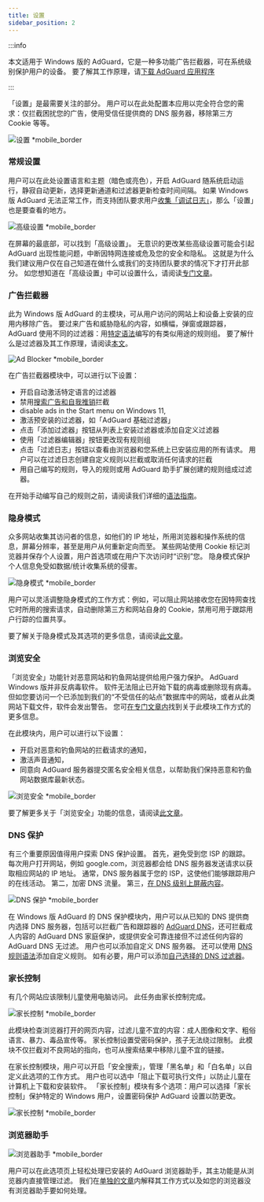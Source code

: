 ```yaml
---
title: 设置
sidebar_position: 2
---
```


:::info

本文适用于 Windows 版的 AdGuard，它是一种多功能广告拦截器，可在系统级别保护用户的设备。 要了解其工作原理，请[下载 AdGuard 应用程序](https://agrd.io/download-kb-adblock)

:::

「设置」是最需要关注的部分。 用户可以在此处配置本应用以完全符合您的需求：仅拦截困扰您的广告，使用受信任提供商的 DNS 服务器，移除第三方 Cookie 等等。

![设置 \*mobile\_border](https://cdn.adtidy.org/content/kb/ad_blocker/windows/overview/settings.png)

### 常规设置

用户可以在此处设置语言和主题（暗色或亮色），开启 AdGuard 随系统启动运行，静寂自动更新，选择更新通道和过滤器更新检查时间间隔。 如果 Windows 版 AdGuard 无法正常工作，而支持团队要求用户[收集「调试日志」](/adguard-for-windows/solving-problems/adguard-logs.md)，那么「设置」也是要查看的地方。

![高级设置 \*mobile\_border](https://cdn.adtidy.org/content/kb/ad_blocker/windows/overview/advanced-settings.png)

在屏幕的最底部，可以找到「高级设置」。 无意识的更改某些高级设置可能会引起 AdGuard 出现性能问题，中断因特网连接或危及您的安全和隐私。 这就是为什么我们建议用户仅在自己知道在做什么或我们的支持团队要求的情况下才打开此部分。 如您想知道在「高级设置」中可以设置什么，请阅读[专门文章](/adguard-for-windows/solving-problems/low-level-settings.md)。

### 广告拦截器

此为 Windows 版 AdGuard 的主模块，可从用户访问的网站上和设备上安装的应用内移除广告。 要过来广告和威胁隐私的内容，如横幅，弹窗或跟踪器，AdGuard 使用不同的过滤器：用[特定语法](/general/ad-filtering/create-own-filters)编写的有类似用途的规则组。 要了解什么是过滤器及其工作原理，请阅读[本文](/general/ad-filtering/how-ad-blocking-works)。

![Ad Blocker \*mobile\_border](https://cdn.adtidy.org/content/kb/ad_blocker/windows/overview/settings_ad_blocker.png)

在广告拦截器模块中，可以进行以下设置：

- 开启自动激活特定语言的过滤器
- 禁用[搜索广告和自我推销](/general/ad-filtering/search-ads)拦截
- disable ads in the Start menu on Windows 11,
- 激活预安装的过滤器，如「AdGuard 基础过滤器」
- 点击「添加过滤器」按钮从列表上安装过滤器或添加自定义过滤器
- 使用「过滤器编辑器」按钮更改现有规则组
- 点击「过滤日志」按钮以查看由浏览器和您系统上已安装应用的所有请求。 用户可以在过滤日志创建自定义规则以拦截或取消任何请求的拦截
- 用自己编写的规则，导入的规则或用 AdGuard 助手扩展创建的规则组成过滤器。

在开始手动编写自己的规则之前，请阅读我们详细的[语法指南](/general/ad-filtering/create-own-filters)。

### 隐身模式

众多网站收集其访问者的信息，如他们的 IP 地址，所用浏览器和操作系统的信息，屏幕分辨率，甚至是用户从何重新定向而至。 某些网站使用 Cookie 标记浏览器并保存个人设置，用户首选项或在用户下次访问时“识别”您。 隐身模式保护个人信息免受如数据/统计收集系统的侵害。

![隐身模式 \*mobile\_border](https://cdn.adtidy.org/content/kb/ad_blocker/windows/overview/stealth-mode.png)

用户可以灵活调整隐身模式的工作方式：例如，可以阻止网站接收您在因特网查找它时所用的搜索请求，自动删除第三方和网站自身的 Cookie，禁用可用于跟踪用户行踪的位置共享。

要了解关于隐身模式及其选项的更多信息，请阅读[此文章](/general/stealth-mode)。

### 浏览安全

「浏览安全」功能针对恶意网站和钓鱼网站提供给用户强力保护。 AdGuard Windows 版并非反病毒软件。 软件无法阻止已开始下载的病毒或删除现有病毒。 但如您要访问一个已添加到我们的“不受信任的站点”数据库中的网站，或者从此类网站下载文件，软件会发出警告。 您可[在专门文章内](/general/browsing-security)找到关于此模块工作方式的更多信息。

在此模块内，用户可以进行以下设置：

- 开启对恶意和钓鱼网站的拦截请求的通知，
- 激活声音通知，
- 同意向 AdGuard 服务器提交匿名安全相关信息，以帮助我们保持恶意和钓鱼网站数据库最新状态。

![浏览安全 \*mobile\_border](https://cdn.adtidy.org/content/kb/ad_blocker/windows/overview/browsing-security.png)

要了解更多关于「浏览安全」功能的信息，请阅读[此文章](/general/browsing-security)。

### DNS 保护

有三个重要原因值得用户探索 DNS 保护设置。 首先，避免受到您 ISP 的跟踪。 每次用户打开网站，例如 google.com，浏览器都会给 DNS 服务器发送请求以获取相应网站的 IP 地址。 通常，DNS 服务器属于您的 ISP，这使他们能够跟踪用户的在线活动。 第二，加密 DNS 流量。 第三，[在 DNS 级别上屏蔽内容](https://adguard-dns.io/kb/general/dns-filtering/)。

![DNS 保护 \*mobile\_border](https://cdn.adtidy.org/content/kb/ad_blocker/windows/overview/dns-settings.png)

在 Windows 版 AdGuard 的 DNS 保护模块内，用户可以从已知的 DNS 提供商内选择 DNS 服务器，包括可以拦截广告和跟踪器的 [AdGuard DNS](https://adguard-dns.io/kb/)，还可拦截成人内容的 AdGuard DNS 家庭保护，或提供安全可靠连接但不过滤任何内容的 AdGuard DNS 无过滤。 用户也可以添加自定义 DNS 服务器。 还可以使用 [DNS 规则语法](https://adguard-dns.io/kb/general/dns-filtering-syntax/)添加自定义规则。 如有必要，用户可以添加[自己选择的 DNS 过滤器](https://filterlists.com)。

### 家长控制

有几个网站应该限制儿童使用电脑访问。 此任务由家长控制完成。

![家长控制 \*mobile\_border](https://cdn.adtidy.org/content/kb/ad_blocker/windows/overview/parental-control.png)

此模块检查浏览器打开的网页内容，过滤儿童不宜的内容：成人图像和文字、粗俗语言、暴力、毒品宣传等。 家长控制设置受密码保护，孩子无法绕过限制。 此模块不仅拦截对不良网站的指向，也可从搜索结果中移除儿童不宜的链接。

在家长控制模块，用户可以开启「安全搜索」，管理「黑名单」和「白名单」以自定义此选项的工作方式。 用户也可以选中「阻止下载可执行文件」以防止儿童在计算机上下载和安装软件。 「家长控制」模块有多个选项：用户可以选择「家长控制」保护特定的 Windows 用户，设置密码保护 AdGuard 设置以防更改。

![家长控制 \*mobile\_border](https://cdn.adtidy.org/content/kb/ad_blocker/windows/overview/parental-control.png)

### 浏览器助手

![浏览器助手 \*mobile\_border](https://cdn.adtidy.org/content/kb/ad_blocker/windows/browser-assistant/browser-assistant.png)

用户可以在此选项页上轻松处理已安装的 AdGuard 浏览器助手，其主功能是从浏览器内直接管理过滤。 我们在[单独的文章](/adguard-for-windows/browser-assistant.md)内解释其工作方式以及如您的浏览器没有浏览器助手要如何处理。
